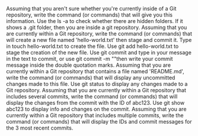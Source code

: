 Assuming that you aren't sure whether you're currently inside of a Git repository, write the command (or commands) that will give you this information.
Use the ls -a to check whether there are hidden folders. If it shows a .git folder, then you are inside a git repository.
Assuming that you are currently within a Git repository, write the command (or commands) that will create a new file named 'hello-world.txt' then stage and commit it.
Type in touch hello-world.txt to create the file. Use git add hello-world.txt to stage the creation of the new file. Use git commit and type in your message in the text to commit, or use git commit -m ""then write your commit message inside the double quotation marks.
Assuming that you are currently within a Git repository that contains a file named 'README.md', write the command (or commands) that will display any uncommitted changes made to this file.
Use git status to display any changes made to a Git repository.
Assuming that you are currently within a Git repository that includes several commits, write the command (or commands) that will display the changes from the commit with the ID of abc123.
Use git show abc123 to display info and changes on the commit.
Assuming that you are currently within a Git repository that includes multiple commits, write the command (or commands) that will display the IDs and commit messages for the 3 most recent commits.